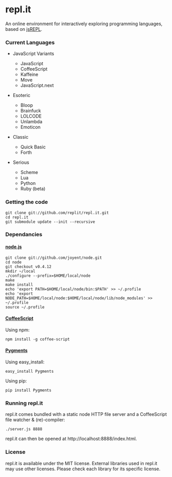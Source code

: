 # repl.it

An online environment for interactively exploring programming languages, based
on [jsREPL](https://github.com/replit/jsrepl).

### Current Languages

* JavaScript Variants
  * JavaScript
  * CoffeeScript
  * Kaffeine
  * Move
  * JavaScript.next

* Esoteric
  * Bloop
  * Brainfuck
  * LOLCODE
  * Unlambda
  * Emoticon

* Classic
  * Quick Basic
  * Forth

* Serious
  * Scheme
  * Lua
  * Python
  * Ruby (beta)

### Getting the code

    git clone git://github.com/replit/repl.it.git
    cd repl.it
    git submodule update --init --recursive

### Dependancies

#### [node.js](http://nodejs.org/)  

    git clone git://github.com/joyent/node.git
    cd node
    git checkout v0.4.12
    mkdir ~/local
    ./configure --prefix=$HOME/local/node
    make
    make install
    echo 'export PATH=$HOME/local/node/bin:$PATH' >> ~/.profile
    echo 'export NODE_PATH=$HOME/local/node:$HOME/local/node/lib/node_modules' >> ~/.profile
    source ~/.profile

#### [CoffeeScript](http://jashkenas.github.com/coffee-script/)

  Using npm:
  
    npm install -g coffee-script

#### [Pygments](http://pygments.org/)

  Using easy_install:
  
    easy_install Pygments
    
  Using pip:
  
    pip install Pygments

### Running repl.it

repl.it comes bundled with a static node HTTP file server and a CoffeeScript file watcher & (re)-compiler:

    ./server.js 8888
    
repl.it can then be opened at http://localhost:8888/index.html.

### License

repl.it is available under the MIT license. External libraries used in repl.it
may use other licenses. Please check each library for its specific license.
